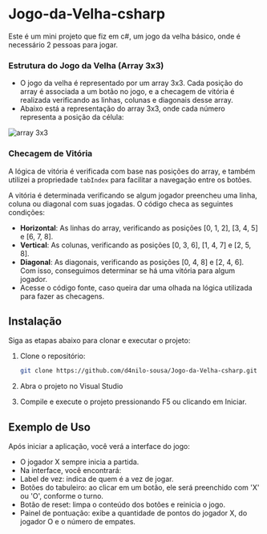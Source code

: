# Jogo-da-Velha-csharp
Este é um mini projeto que fiz em c#, um jogo da velha básico, onde é necessário 2 pessoas para jogar.

### Estrutura do Jogo da Velha (Array 3x3)
- O jogo da velha é representado por um array 3x3. Cada posição do array é associada a um botão no jogo, e a checagem de vitória é realizada verificando as linhas, colunas e diagonais desse array.
- Abaixo está a representação do array 3x3, onde cada número representa a posição da célula:
  
![array 3x3](https://github.com/user-attachments/assets/9113cb70-940b-4f8f-976c-5623c7038489)

### Checagem de Vitória
A lógica de vitória é verificada com base nas posições do array, e também utilizei a propriedade `tabIndex` para facilitar a navegação entre os botões.

A vitória é determinada verificando se algum jogador preencheu uma linha, coluna ou diagonal com suas jogadas. O código checa as seguintes condições:
- **Horizontal**: As linhas do array, verificando as posições [0, 1, 2], [3, 4, 5] e [6, 7, 8].
- **Vertical**: As colunas, verificando as posições [0, 3, 6], [1, 4, 7] e [2, 5, 8].
- **Diagonal**: As diagonais, verificando as posições [0, 4, 8] e [2, 4, 6].
Com isso, conseguimos determinar se há uma vitória para algum jogador.
- Acesse o código fonte, caso queira dar uma olhada na lógica utilizada para fazer as checagens.


 ## Instalação
Siga as etapas abaixo para clonar e executar o projeto:

1. Clone o repositório:
   ```bash
   git clone https://github.com/d4nilo-sousa/Jogo-da-Velha-csharp.git

2. Abra o projeto no Visual Studio
   
3. Compile e execute o projeto pressionando F5 ou clicando em Iniciar.

## Exemplo de Uso
Após iniciar a aplicação, você verá a interface do jogo:
- O jogador X sempre inicia a partida.
- Na interface, você encontrará:
- Label de vez: indica de quem é a vez de jogar.
- Botões do tabuleiro: ao clicar em um botão, ele será preenchido com 'X' ou 'O', conforme o turno.
- Botão de reset: limpa o conteúdo dos botões e reinicia o jogo.
- Painel de pontuação: exibe a quantidade de pontos do jogador X, do jogador O e o número de empates.


